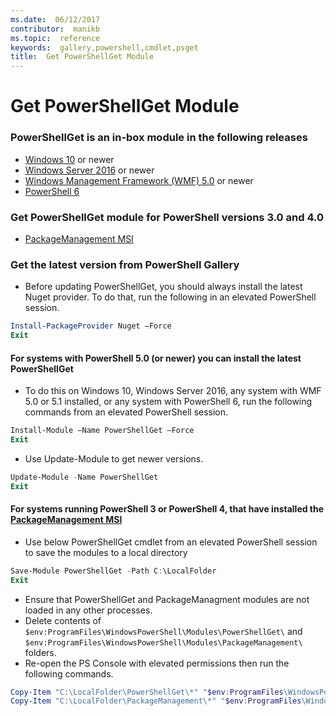 ```yaml
---
ms.date:  06/12/2017
contributor:  manikb
ms.topic:  reference
keywords:  gallery,powershell,cmdlet,psget
title:  Get PowerShellGet Module
---
```


Get PowerShellGet Module
========================

### PowerShellGet is an in-box module in the following releases
- [Windows 10](https://www.microsoft.com/windows/get-windows-10) or newer
- [Windows Server 2016](https://technet.microsoft.com/windows-server-docs/get-started/windows-server-2016) or newer
- [Windows Management Framework (WMF) 5.0](https://www.microsoft.com/download/details.aspx?id=50395) or newer
- [PowerShell 6](https://github.com/PowerShell/PowerShell/releases)

### Get PowerShellGet module for PowerShell versions 3.0 and 4.0
- [PackageManagement MSI](http://go.microsoft.com/fwlink/?LinkID=746217&clcid=0x409)

### Get the latest version from PowerShell Gallery

- Before updating PowerShellGet, you should always install the latest Nuget provider. To do that, run the following in an elevated PowerShell session.
```powershell
Install-PackageProvider Nuget –Force
Exit
```

#### For systems with PowerShell 5.0 (or newer) you can install the latest PowerShellGet
- To do this on Windows 10, Windows Server 2016, any system with WMF 5.0 or 5.1 installed, or any system with PowerShell 6, run the following commands from an elevated PowerShell session.
```powershell
Install-Module –Name PowerShellGet –Force
Exit
```

- Use Update-Module to get newer versions.
```powershell
Update-Module -Name PowerShellGet
Exit
```

#### For systems running PowerShell 3 or PowerShell 4, that have installed the [PackageManagement MSI](http://go.microsoft.com/fwlink/?LinkID=746217&clcid=0x409)

- Use below PowerShellGet cmdlet from an elevated PowerShell session to save the modules to a local directory

```powershell
Save-Module PowerShellGet -Path C:\LocalFolder
Exit
```

- Ensure that PowerShellGet and PackageManagment modules are not loaded in any other processes.
- Delete contents of `$env:ProgramFiles\WindowsPowerShell\Modules\PowerShellGet\` and  `$env:ProgramFiles\WindowsPowerShell\Modules\PackageManagement\` folders.
- Re-open the PS Console with elevated permissions then run the following commands.

```powershell
Copy-Item "C:\LocalFolder\PowerShellGet\*" "$env:ProgramFiles\WindowsPowerShell\Modules\PowerShellGet\" -Recurse -Force
Copy-Item "C:\LocalFolder\PackageManagement\*" "$env:ProgramFiles\WindowsPowerShell\Modules\PackageManagement\" -Recurse -Force
```